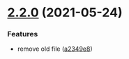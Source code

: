 # [2.2.0](https://github.com/UVLabs/test-github-actions/compare/v2.1.3...v2.2.0) (2021-05-24)


### Features

* remove old file ([a2349e8](https://github.com/UVLabs/test-github-actions/commit/a2349e8f6a5b7f7c1a90771402af752663af2a4a))
